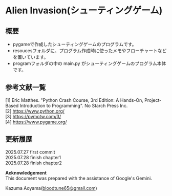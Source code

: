 # Alien Invasion(シューティングゲーム)
## 概要
- pygameで作成したシューティングゲームのプログラムです。
- resoucesフォルダに、プログラム作成時に使ったメモやフローチャートなどを置いています。
- programフォルダの中の main.py がシューティングゲームのプログラム本体です。

## 参考文献一覧
[1] Eric Matthes. "Python Crash Course, 3rd Edition: A Hands-On, Project-Based Introduction to Programming". No Starch Press Inc.<br>
[2] https://www.python.org/<br>
[3] https://pymotw.com/3/<br>
[4] https://www.pygame.org/<br>

## 更新履歴
2025.07.27 first commit<br>
2025.07.28 finish chapter1<br>
2025.07.28 finish chapter2<br>

**Acknowledgement**  
This document was prepared with the assistance of Google's Gemini.

Kazuma Aoyama(bloodtune65@gmail.com)
